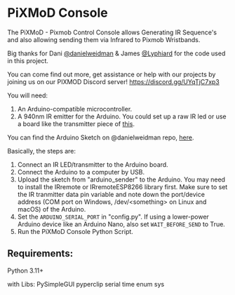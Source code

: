 # PiXMoD Console

The PiXMoD - Pixmob Control Console allows Generating IR Sequence's and also allowing sending them via Infrared to Pixmob Wristbands.

Big thanks for Dani [@danielweidman](https://github.com/danielweidman) & James [@Lyphiard](https://github.com/Lyphiard) for the code used in this project.

You can come find out more, get assistance or help with our projects by joining us on our PIXMOD Discord server! 
https://discord.gg/UYqTjC7xp3

You will need:

1. An Arduino-compatible microcontroller.
2. A 940nm IR emitter for the Arduino. You could set up a raw IR led or use a board like the transmitter piece of [this](https://www.amazon.com/Digital-Receiver-Transmitter-Arduino-Compatible/dp/B01E20VQD8/).

You can find the Arduino Sketch on @danielweidman repo, [here](https://github.com/danielweidman/pixmob-ir-reverse-engineering/tree/main/arduino_sender).

Basically, the steps are:
1. Connect an IR LED/transmitter to the Arduino board.
2. Connect the Arduino to a computer by USB.
3. Upload the sketch from &quot;arduino\_sender&quot; to the Arduino. You may need to install the IRremote or IRremoteESP8266 library first. Make sure to set the IR tranmitter data pin variable and note down the port/device address (COM port on Windows, /dev/\<something\> on Linux and macOS) of the Arduino.
4. Set the `ARDUINO_SERIAL_PORT` in "config.py". If using a lower-power Arduino device like an Arduino Nano, also set `WAIT_BEFORE_SEND` to True.
5. Run the PiXMoD Console Python Script.



## Requirements:
Python 3.11+

with Libs:
PySimpleGUI
pyperclip
serial
time
enum
sys